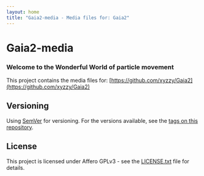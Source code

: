 ```yaml
---
layout: home
title: "Gaia2-media - Media files for: Gaia2"
---
```


# Gaia2-media

### Welcome to the Wonderful World of particle movement

This project contains the media files for: [https://github.com/xyzzy/Gaia2](https://github.com/xyzzy/Gaia2)

## Versioning

Using [SemVer](http://semver.org/) for versioning. For the versions available, see the [tags on this repository](https://github.com/xyzzy/Gaia2-media/tags).

## License

This project is licensed under Affero GPLv3 - see the [LICENSE.txt](LICENSE.txt) file for details.
